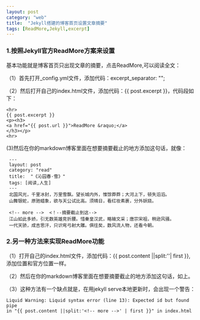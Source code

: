 ```yaml
---
layout: post
category: "web"
title:  "Jekyll搭建的博客首页设置文章摘要"
tags: [ReadMore,Jekyll,excerpt]
---
```

### 1.按照Jekyll官方ReadMore方案来设置

基本功能就是博客首页只出现文章的摘要，点击ReadMore,可以阅读全文：

（1）首先打开_config.yml文件，添加代码：excerpt_separator: "<!-- more -->";
    
（2）然后打开自己的index.html文件，添加代码：{{ post.excerpt }}，代码段如下：

	<hr>
	{{ post.excerpt }}   
	<p><h3>
	<a href="{{ post.url }}">ReadMore &raquo;</a>
	</h3></p>
	<hr>

<!-- more -->
 (3)然后在你的markdown博客里面在想要摘要截止的地方添加<!-- more -->这句话，就像：

     ---
	 layout: post
     category: "read"
	 title:  "《沁园春·雪》"
	 tags: [阅读,人生]
	 ---
	 北国风光，千里冰封，万里雪飘。望长城内外，惟馀莽莽；大河上下，顿失滔滔。
	 山舞银蛇，原驰蜡象，欲与天公试比高。须晴日，看红妆素裹，分外妖娆。
	
	 <!-- more -->  <！--摘要截止到这-->
	 江山如此多娇，引无数英雄竞折腰。惜秦皇汉武，略输文采；唐宗宋祖，稍逊风骚。
	 一代天骄，成吉思汗，只识弯弓射大雕。俱往矣，数风流人物，还看今朝。

### 2.另一种方法来实现ReadMore功能

（1）打开自己的index.html文件，添加代码：{{ post.content ||split:'<!-- more -->'| first }},添加位置和官方位置一样。

（2）然后在你的markdown博客里面在想要摘要截止的地方添加<!-- more -->这句话，如上。

（3）这种方法有一个缺点就是，在用jekyll serve本地更新时，会出现一个警告：

    Liquid Warning: Liquid syntax error (line 13): Expected id but found pipe
	in "{{ post.content ||split:'<!-- more -->' | first }}" in index.html









